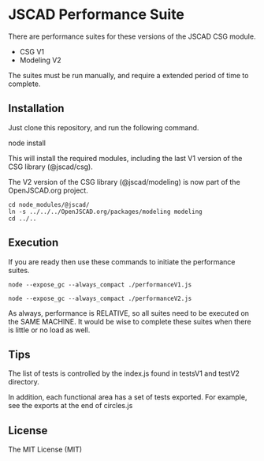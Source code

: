 # JSCAD Performance Suite

There are performance suites for these versions of the JSCAD CSG module.
- CSG V1
- Modeling V2

The suites must be run manually, and require a extended period of time to complete.

## Installation

Just clone this repository, and run the following command.

node install

This will install the required modules, including the last V1 version of the CSG library (@jscad/csg).

The V2 version of the CSG library (@jscad/modeling) is now part of the OpenJSCAD.org project.

```
cd node_modules/@jscad/
ln -s ../../../OpenJSCAD.org/packages/modeling modeling
cd ../..
```

## Execution

If you are ready then use these commands to initiate the performance suites.

```
node --expose_gc --always_compact ./performanceV1.js

node --expose_gc --always_compact ./performanceV2.js
```

As always, performance is RELATIVE, so all suites need to be executed on the SAME MACHINE.
It would be wise to complete these suites when there is little or no load as well.

## Tips

The list of tests is controlled by the index.js found in testsV1 and testV2 directory.

In addition, each functional area has a set of tests exported. For example, see the exports at the end of circles.js

## License

The MIT License (MIT)
